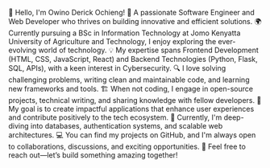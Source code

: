 👋 Hello, I'm Owino Derick Ochieng! 🚀 A passionate Software Engineer and Web Developer who thrives on building innovative and efficient solutions. 
🌍 Currently pursuing a BSc in Information Technology at Jomo Kenyatta University of Agriculture and Technology, I enjoy exploring the ever-evolving world of technology. 
💡 My expertise spans Frontend Development (HTML, CSS, JavaScript, React) and Backend Technologies (Python, Flask, SQL, APIs), with a keen interest in Cybersecurity. 
🔍 I love solving challenging problems, writing clean and maintainable code, and learning new frameworks and tools. 
🏗️ When not coding, I engage in open-source projects, technical writing, and sharing knowledge with fellow developers. 
🎯 My goal is to create impactful applications that enhance user experiences and contribute positively to the tech ecosystem. 
🌱 Currently, I'm deep-diving into databases, authentication systems, and scalable web architectures. 
💻 You can find my projects on GitHub, and I'm always open to collaborations, discussions, and exciting opportunities. 
📩 Feel free to reach out—let’s build something amazing together!
